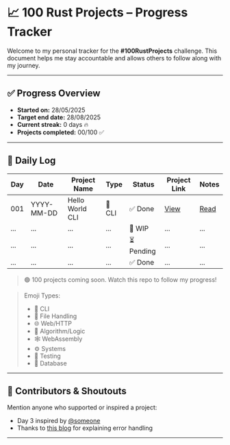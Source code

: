 # 📈 100 Rust Projects – Progress Tracker

Welcome to my personal tracker for the **#100RustProjects** challenge. This document helps me stay accountable and allows others to follow along with my journey.

---

## ✅ Progress Overview

- **Started on:** 28/05/2025
- **Target end date:** 28/08/2025
- **Current streak:** 0 days 🔥
- **Projects completed:** 00/100 ✅

---

## 📅 Daily Log

| Day | Date       | Project Name           | Type         | Status  | Project Link                               | Notes                               |
|-----|------------|------------------------|--------------|---------|--------------------------------------------|-------------------------------------|
| 001 | YYYY-MM-DD | Hello World CLI        | 🧮 CLI        | ✅ Done | [View](./projects/day_001_hello_world)     | [Read](./notes/day_001.md)         |
| ... | ... | ...   | ... | 🔄 WIP  | ...        |...
| ... | ... | ...  | ...  | ⏳ Pending   | ...    | ...
| ... | ... | ...  | ...  | ✅ Done | ...  | ...      |
> 🟢 100 projects coming soon. Watch this repo to follow my progress!

> Emoji Types:
> - 🧮 CLI
> - 📁 File Handling
> - 🌐 Web/HTTP
> - 🧠 Algorithm/Logic
> - 🕸️ WebAssembly
> - ⚙️ Systems
> - 🧪 Testing
> - 💾 Database

---

## 🙌 Contributors & Shoutouts

Mention anyone who supported or inspired a project:

- Day 3 inspired by [@someone](#)
- Thanks to [this blog](#) for explaining error handling

---
